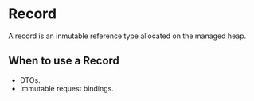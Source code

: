 # Record

A record is an inmutable reference type allocated on the managed heap.

## When to use a Record

- DTOs.
- Immutable request bindings.

